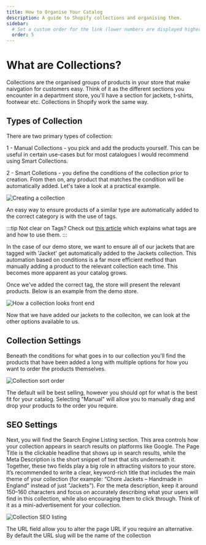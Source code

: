 ```yaml
---
title: How to Organise Your Catalog
description: A guide to Shopify collections and organising them.
sidebar:
  # Set a custom order for the link (lower numbers are displayed higher up)
  order: 5
---
```


# What are Collections?

Collections are the organised groups of products in your store that make naivgation for customers easy. Think of it as the different sections you encounter in a department store, you'll have a section for jackets, t-shirts, footwear etc. Collections in Shopify work the same way.

## Types of Collection

There are two primary types of collection:

1 - Manual Collections - you pick and add the products yourself. This can be useful in certain use-cases but for most catalogues I would recommend using Smart Collections.

2 - Smart Colletions - you define the conditions of the collection prior to creation. From then on, any product that matches the condition will be automatically added. Let's take a look at a practical example.

![Creating a collection](/images/collections/collections_creation.png)

An easy way to ensure products of a similar type are automatically added to the correct category is with the use of tags.

:::tip
Not clear on Tags? Check out [this article]() which explains what tags are and how to use them.
:::

In the case of our demo store, we want to ensure all of our jackets that are tagged with 'Jacket' get automatically added to the Jackets collection. This automation based on conditions is a far more efficient method than manually adding a product to the relevant collection each time. This becomes more apparent as your catalog grows.

Once we've added the correct tag, the store will present the relevant products. Below is an example from the demo store.

![How a collection looks front end](/images/collections/jackets_front_end.png)


Now that we have added our jackets to the colleciton, we can look at the other options available to us. 

## Collection Settings

Beneath the conditions for what goes in to our collection you'll find the products that have been added a long with multiple options for how you want to order the products themselves.

![Collection sort order](/images/collections/collection_sort_order.png)

The default will be best selling, however you should opt for what is the best fit for your catalog. Selecting "Manual" will allow you to manually drag and drop your products to the order you require.

## SEO Settings

Next, you will find the Search Engine Listing section. This area controls how your collection appears in search results on platforms like Google. The Page Title is the clickable headline that shows up in search results, while the Meta Description is the short snippet of text that sits underneath it. Together, these two fields play a big role in attracting visitors to your store. It’s recommended to write a clear, keyword-rich title that includes the main theme of your collection (for example: “Chore Jackets – Handmade in England” instead of just "Jackets"). For the meta description, keep it around 150–160 characters and focus on accurately describing what your users will find in this collection, while also encouraging them to click through. Think of it as a mini-advertisement for your collection.

![Collection SEO listing](/images/collections/collection_seo.png)

The URL field allow you to alter the page URL if you require an alternative. By default the URL slug will be the name of the collection